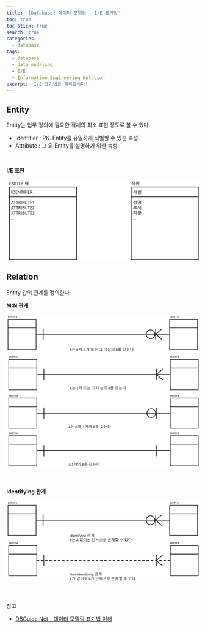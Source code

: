 ```yaml
---
title: '[Database] 데이터 모델링 - I/E 표기법'
toc: true
toc-stick: true
search: true
categories:
  - database
tags:
  - database
  - data modeling
  - I/E
  - Information Engineering Notation
excerpt: 'I/E 표기법을 정리합시다'
---
```


## Entity

Entity는 업무 정의에 필요한 객체의 최소 표현 정도로 볼 수 있다.  

- Identifier : PK. Entity를 유일하게 식별할 수 있는 속성
- Attribute : 그 외 Entity를 설명하기 위한 속성

<br/>

**I/E 표현**

![entity](/assets/images/database/entity.png)


## Relation

Entity 간의 관계를 정의한다.

**M:N 관계**

![ie_relation](/assets/images/database/ie_relation.png)

<br/>

**Identifying 관계**

![ie_relation2](/assets/images/database/ie_relation2.png)


<br/>

참고
- [DBGuide.Net - 데이터 모델링 표기법 이해](http://www.dbguide.net/db.db?cmd=view&boardUid=12845&boardConfigUid=9&boardIdx=31&boardStep=1)